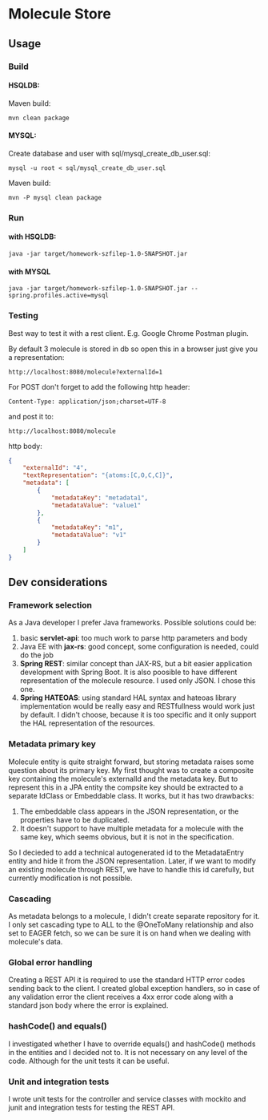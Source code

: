 # Molecule Store

## Usage

### Build

#### HSQLDB: 

Maven build:

`mvn clean package`

#### MYSQL:

Create database and user with sql/mysql_create_db_user.sql:

`mysql -u root < sql/mysql_create_db_user.sql`

Maven build:
 
`mvn -P mysql clean package`

### Run 

#### with HSQLDB:

`java -jar target/homework-szfilep-1.0-SNAPSHOT.jar`

#### with MYSQL

`java -jar target/homework-szfilep-1.0-SNAPSHOT.jar --spring.profiles.active=mysql`

### Testing

Best way to test it with a rest client. E.g. Google Chrome Postman plugin.

By default 3 molecule is stored in db so open this in a browser just give you a representation:

`http://localhost:8080/molecule?externalId=1`
 
For POST don't forget to add the following http header: 

`Content-Type: application/json;charset=UTF-8`

and post it to: 

`http://localhost:8080/molecule`

http body:

```json
{
    "externalId": "4",
    "textRepresentation": "{atoms:[C,O,C,C]}",
    "metadata": [
        {
            "metadataKey": "metadata1",
            "metadataValue": "value1"
        },
        {
            "metadataKey": "m1",
            "metadataValue": "v1"
        }
    ]
}
```

## Dev considerations

### Framework selection

 As a Java developer I prefer Java frameworks. Possible solutions could be:
  
  1. basic **servlet-api**: too much work to parse http parameters and body
  2. Java EE with **jax-rs**: good concept, some configuration is needed, could do the job 
  3. **Spring REST**: similar concept than JAX-RS, but a bit easier application development with Spring Boot. It is also poosible to have different representation of the molecule resource. I used only JSON. I chose this one.
  4. **Spring HATEOAS**: using standard HAL syntax and hateoas library implementation would be really easy and RESTfullness would work just by default. I didn't choose, because it is too specific and it only support the HAL representation of the resources. 
 
### Metadata primary key

  Molecule entity is quite straight forward, but storing metadata raises some question about its primary key. 
  My first thought was to create a composite key containing the molecule's externalId and the metadata key. 
  But to represent this in a JPA entity the  compsite key should be extracted to a separate IdClass or Embeddable class.
  It works, but it has two drawbacks: 
  
   1. The embeddable class appears in the JSON representation, or the properties have to be duplicated. 
   2. It doesn't support to have multiple metadata for a molecule with the same key, which seems obvious, but it is not in the specification.
  
  So I decieded to add a technical autogenerated id to the MetadataEntry entity and hide it from the JSON representation. 
  Later, if we want to modify an existing molecule through REST, we have to handle this id carefully, but currently modification is not possible.
  
### Cascading
   
   As metadata belongs to a molecule, I didn't create separate repository for it. I only set cascading type to ALL to the @OneToMany relationship and also set to EAGER fetch, so we can be sure it is on hand when we dealing with molecule's data.
   
### Global error handling
 
   Creating a REST API it is required to use the standard HTTP error codes sending back to the client. I created global exception handlers, so in case of any validation error the client receives a 4xx error code along with a standard json body where the error is explained.
    
### hashCode() and equals()
   
   I investigated whether I have to override equals() and hashCode() methods in the entities and I decided not to. It is not necessary on any level of the code. Although for the unit tests it can be useful.
    
### Unit and integration tests
  
   I wrote unit tests for the controller and service classes with mockito and junit and integration tests for testing the REST API. 
   
   
   